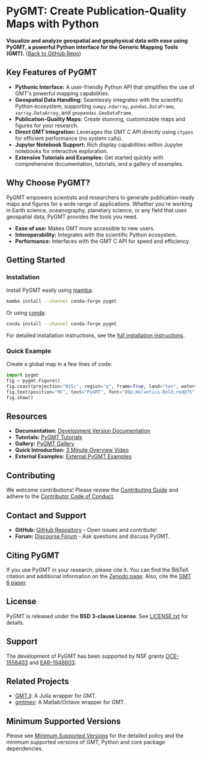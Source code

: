 # PyGMT: Create Publication-Quality Maps with Python

**Visualize and analyze geospatial and geophysical data with ease using PyGMT, a powerful Python interface for the Generic Mapping Tools (GMT).** ([Back to GitHub Repo](https://github.com/GenericMappingTools/pygmt))

## Key Features of PyGMT

*   **Pythonic Interface:**  A user-friendly Python API that simplifies the use of GMT's powerful mapping capabilities.
*   **Geospatial Data Handling:**  Seamlessly integrates with the scientific Python ecosystem, supporting `numpy.ndarray`, `pandas.DataFrame`, `xarray.DataArray`, and `geopandas.GeoDataFrame`.
*   **Publication-Quality Maps:**  Create stunning, customizable maps and figures for your research.
*   **Direct GMT Integration:**  Leverages the GMT C API directly using `ctypes` for efficient performance (no system calls).
*   **Jupyter Notebook Support:**  Rich display capabilities within Jupyter notebooks for interactive exploration.
*   **Extensive Tutorials and Examples:**  Get started quickly with comprehensive documentation, tutorials, and a gallery of examples.

## Why Choose PyGMT?

PyGMT empowers scientists and researchers to generate publication-ready maps and figures for a wide range of applications.  Whether you're working in Earth science, oceanography, planetary science, or any field that uses geospatial data, PyGMT provides the tools you need.

*   **Ease of use:** Makes GMT more accessible to new users.
*   **Interoperability:** Integrates with the scientific Python ecosystem.
*   **Performance:**  Interfaces with the GMT C API for speed and efficiency.

## Getting Started

### Installation

Install PyGMT easily using [mamba](https://mamba.readthedocs.org/):

```bash
mamba install --channel conda-forge pygmt
```

Or using [conda](https://docs.conda.io/projects/conda/en/latest/user-guide/index.html):

```bash
conda install --channel conda-forge pygmt
```

For detailed installation instructions, see the [full installation instructions](https://www.pygmt.org/latest/install.html).

### Quick Example

Create a global map in a few lines of code:

```python
import pygmt
fig = pygmt.Figure()
fig.coast(projection="N15c", region="g", frame=True, land="tan", water="lightblue")
fig.text(position="MC", text="PyGMT", font="80p,Helvetica-Bold,red@75")
fig.show()
```

## Resources

*   **Documentation:** [Development Version Documentation](https://www.pygmt.org/dev)
*   **Tutorials:** [PyGMT Tutorials](https://www.pygmt.org/latest/tutorials)
*   **Gallery:** [PyGMT Gallery](https://www.pygmt.org/latest/gallery)
*   **Quick Introduction:** [3 Minute Overview Video](https://youtu.be/4iPnITXrxVU)
*   **External Examples:** [External PyGMT Examples](https://www.pygmt.org/latest/external_resources.html)

## Contributing

We welcome contributions! Please review the [Contributing Guide](https://github.com/GenericMappingTools/pygmt/blob/main/CONTRIBUTING.md) and adhere to the [Contributor Code of Conduct](https://github.com/GenericMappingTools/.github/blob/main/CODE_OF_CONDUCT.md).

## Contact and Support

*   **GitHub:** [GitHub Repository](https://github.com/GenericMappingTools/pygmt) - Open issues and contribute!
*   **Forum:** [Discourse Forum](https://forum.generic-mapping-tools.org/c/questions/pygmt-q-a) - Ask questions and discuss PyGMT.

## Citing PyGMT

If you use PyGMT in your research, please cite it. You can find the BibTeX citation and additional information on the [Zenodo page](https://doi.org/10.5281/zenodo.3781524). Also, cite the [GMT 6 paper](https://doi.org/10.1029/2019GC008515).

## License

PyGMT is released under the **BSD 3-clause License**.  See [LICENSE.txt](https://github.com/GenericMappingTools/pygmt/blob/main/LICENSE.txt) for details.

## Support

The development of PyGMT has been supported by NSF grants [OCE-1558403](https://www.nsf.gov/awardsearch/showAward?AWD_ID=1558403) and [EAR-1948603](https://www.nsf.gov/awardsearch/showAward?AWD_ID=1948602).

## Related Projects

*   [GMT.jl](https://github.com/GenericMappingTools/GMT.jl): A Julia wrapper for GMT.
*   [gmtmex](https://github.com/GenericMappingTools/gmtmex): A Matlab/Octave wrapper for GMT.

## Minimum Supported Versions

Please see [Minimum Supported Versions](https://www.pygmt.org/dev/minversions.html) for the detailed policy and the minimum supported versions of GMT, Python and core package dependencies.